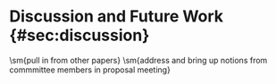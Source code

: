 # Discussion and Future Work {#sec:discussion}

\sm{pull in from other papers}
\sm{address and bring up notions from commmittee members in proposal meeting}
